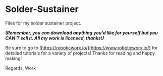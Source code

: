 # Solder-Sustainer
Files for my solder sustainer project.

**_(Remember, you can download anything you'd like for yourself but you CAN'T sell it. All my work is licensed, thanks!)_**

Be sure to go to [https://roboticworx.io/](https://www.roboticworx.io/) for detailed tutorials for a variety of projects! 
Thanks for reading and happy making!

Regards,
Worx
